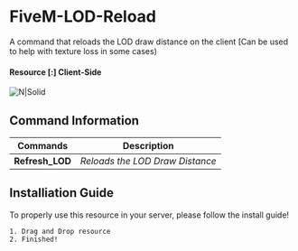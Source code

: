 # FiveM-LOD-Reload
A command that reloads the LOD draw distance on the client [Can be used to help with texture loss in some cases)
#### Resource [:] Client-Side
![N|Solid](https://cdn.discordapp.com/attachments/796230402540306443/911701344744792135/ezgif-2-92ec2225992a.gif)


## Command Information
| Commands | Description |
| ------ | ------ |
| **Refresh_LOD** | *Reloads the LOD Draw Distance* |



## Installiation Guide

To properly use this resource in your server, please follow the install guide!
``````
1. Drag and Drop resource
2. Finished!
``````



